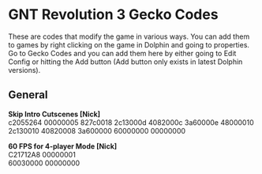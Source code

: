 # GNT Revolution 3 Gecko Codes
These are codes that modify the game in various ways. You can add them to games by right clicking on the game in Dolphin and going to properties. Go to Gecko Codes and you can add them here by either going to Edit Config or hitting the Add button (Add button only exists in latest Dolphin versions).

## General

**Skip Intro Cutscenes [Nick]**  
c2055264 00000005
827c0018 2c13000d
4082000c 3a60000e
48000010 2c130010
40820008 3a600000
60000000 00000000

**60 FPS for 4-player Mode [Nick]**  
C21712A8 00000001  
60030000 00000000
